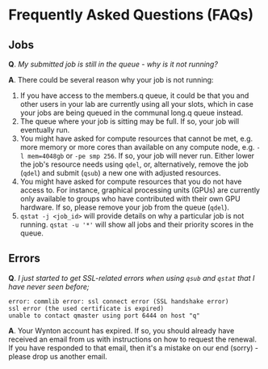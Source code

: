 # Frequently Asked Questions (FAQs)

## Jobs

**Q**. _My submitted job is still in the queue - why is it not running?_

**A**. There could be several reason why your job is not running:
  1. If you have access to the members.q queue, it could be that you and other users in your lab are currently using all your slots, which in case your jobs are being queued in the communal long.q queue instead.
  2. The queue where your job is sitting may be full. If so, your job will eventually run.
  3. You might have asked for compute resources that cannot be met, e.g. more memory or more cores than available on any compute node, e.g. `-l mem=4048gb` or `-pe smp 256`.  If so, your job will never run.  Either lower the job's resource needs using `qdel`, or, alternatively,  remove the job (`qdel`) and submit (`qsub`) a new one with adjusted resources.
  4. You might have asked for compute resources that you do not have access to.  For instance, graphical processing units (GPUs) are currently only available to groups who have contributed with their own GPU hardware.  If so, please remove your job from the queue (`qdel`).
  5. `qstat -j <job_id>` will provide details on why a particular job is not running.  `qstat -u '*'` will show all jobs and their priority scores in the queue.


## Errors

**Q**. _I just started to get SSL-related errors when using `qsub` and `qstat` that I have never seen before;_
```
error: commlib error: ssl connect error (SSL handshake error)
ssl error (the used certificate is expired)
unable to contact qmaster using port 6444 on host "q"
```

**A**. Your Wynton account has expired.  If so, you should already have received an email from us with instructions on how to request the renewal.  If you have responded to that email, then it's a mistake on our end (sorry) - please drop us another email.
